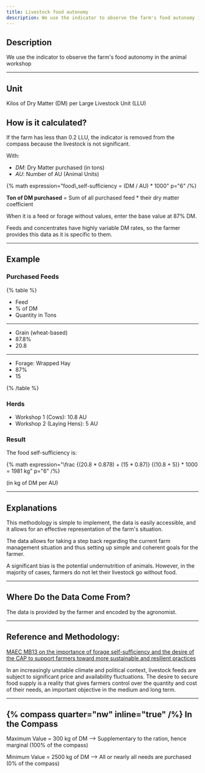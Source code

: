 ```yaml
---
title: Livestock food autonomy
description: We use the indicator to observe the farm's food autonomy in the animal workshop
---
```


## Description

We use the indicator to observe the farm's food autonomy in the animal workshop

---

## Unit

Kilos of Dry Matter (DM) per Large Livestock Unit (LLU)

## How is it calculated?

If the farm has less than 0.2 LLU, the indicator is removed from the compass because the livestock is not significant.

With:

- _DM_: Dry Matter purchased (in tons)
- _AU_: Number of AU (Animal Units)

{% math expression="food\\,self-sufficiency = (DM / AU) * 1000" p="6" /%}

**Ton of DM purchased** = Sum of all purchased feed \* their dry matter coefficient

When it is a feed or forage without values, enter the base value at 87% DM.

Feeds and concentrates have highly variable DM rates, so the farmer provides this data as it is specific to them.

---

## Example

### Purchased Feeds

{% table %}

- Feed
- % of DM
- Quantity in Tons

---

- Grain (wheat-based)
- 87.8%
- 20.8

---

- Forage: Wrapped Hay
- 87%
- 15

{% /table %}

### Herds

- Workshop 1 (Cows): 10.8 AU
- Workshop 2 (Laying Hens): 5 AU

### Result

The food self-sufficiency is:

{% math expression="\\frac {(20.8 * 0.878) + (15 * 0.87)} {(10.8 + 5)} * 1000 = 1981 kg" p="6" /%}

(in kg of DM per AU)

---

## Explanations

This methodology is simple to implement, the data is easily accessible, and it allows for an effective representation of the farm's situation.

The data allows for taking a step back regarding the current farm management situation and thus setting up simple and coherent goals for the farmer.

A significant bias is the potential undernutrition of animals. However, in the majority of cases, farmers do not let their livestock go without food.

---

## Where Do the Data Come From?

The data is provided by the farmer and encoded by the agronomist.

---

## Reference and Methodology:

[MAEC MB13 on the importance of forage self-sufficiency and the desire of the CAP to support farmers toward more sustainable and resilient practices](https://agriculture.wallonie.be/maec-autonomie-fourragere)

In an increasingly unstable climate and political context, livestock feeds are subject to significant price and availability fluctuations. The desire to secure food supply is a reality that gives farmers control over the quantity and cost of their needs, an important objective in the medium and long term.

---

## {% compass quarter="nw" inline="true" /%} In the Compass

Maximum Value = 300 kg of DM --> Supplementary to the ration, hence marginal (100% of the compass)

Minimum Value = 2500 kg of DM --> All or nearly all needs are purchased (0% of the compass)
